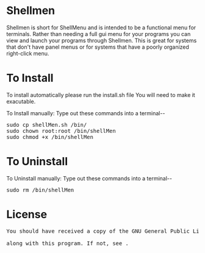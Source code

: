 # Shellmen
Shellmen is short for ShellMenu and is intended to be a functional menu for terminals. Rather than needing a full gui menu for your programs you  can view and launch your programs through Shellmen. This is great for systems that don't have panel menus or for systems that have a poorly organized right-click menu.

# To Install
To install automatically please run the install.sh file
You will need to make it exacutable.

To Install manually:
Type out these commands into a terminal--
<pre>
sudo cp shellMen.sh /bin/
sudo chown root:root /bin/shellMen
sudo chmod +x /bin/shellMen
</pre>
# To Uninstall
To Uninstall manually: Type out these commands into a terminal--
<pre>
sudo rm /bin/shellMen
</pre>
# License
<pre>
You should have received a copy of the GNU General Public License <br>
along with this program. If not, see <http://www.gnu.org/licenses/>.
</pre>
